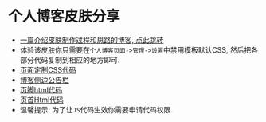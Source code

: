 # 个人博客皮肤分享
- [一篇介绍皮肤制作过程和思路的博客, 点此跳转](https://www.cnblogs.com/tanshaoshenghao/p/10801547.html)
- 体验该皮肤你只需要在`个人博客页面->管理->设置`中禁用模板默认CSS, 然后把各部分代码复制到相应的地方即可. 
- [页面定制CSS代码](https://github.com/liuyj24/CnblogStyle/blob/master/%E9%A1%B5%E9%9D%A2%E5%AE%9A%E5%88%B6CSS%E4%BB%A3%E7%A0%81.css)
- [博客侧边公告栏](https://github.com/liuyj24/CnblogStyle/blob/master/%E5%8D%9A%E5%AE%A2%E4%BE%A7%E8%BE%B9%E5%85%AC%E5%91%8A%E6%A0%8F.html)
- [页脚html代码](https://github.com/liuyj24/CnblogStyle/blob/master/%E9%A1%B5%E8%84%9Ahtml%E4%BB%A3%E7%A0%81.html)
- [页首Html代码](https://github.com/liuyj24/CnblogStyle/blob/master/%E9%A1%B5%E9%A6%96Html%E4%BB%A3%E7%A0%81.html)
- 温馨提示: 为了让`JS`代码生效你需要申请代码权限. 

